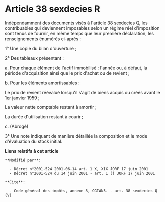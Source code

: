 # Article 38 sexdecies R

Indépendamment des documents visés à l'article 38 sexdecies Q, les contribuables qui deviennent imposables selon un régime
réel d'imposition sont tenus de fournir, en même temps que leur première déclaration, les renseignements énumérés ci-après : 

1° Une copie du bilan d'ouverture ; 

2° Des tableaux présentant : 

a. Pour chaque élément de l'actif immobilisé : l'année ou, à défaut, la période d'acquisition ainsi que le prix d'achat ou de
revient ; 

b. Pour les éléments amortissables : 

Le prix de revient réévalué lorsqu'il s'agit de biens acquis ou créés avant le 1er janvier 1959 ; 

La valeur nette comptable restant à amortir ; 

La durée d'utilisation restant à courir ; 

c. (Abrogé) 

3° Une note indiquant de manière détaillée la composition et le mode d'évaluation du stock initial.

**Liens relatifs à cet article**

	**Modifié par**:

	  - Décret n°2001-524 2001-06-14 art. 1 X, XIX JORF 17 juin 2001
	  - Décret n°2001-524 du 14 juin 2001 - art. 1 () JORF 17 juin 2001

	**Cite**:

	  - Code général des impôts, annexe 3, CGIAN3. - art. 38 sexdecies Q (V)
